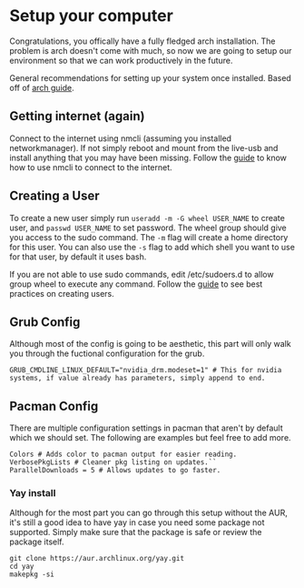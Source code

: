 # Setup your computer

Congratulations, you offically have a fully fledged arch installation. The problem is arch doesn't come with much, so now we are going to setup our environment so that we can work productively in the future.

General recommendations for setting up your system once installed. Based off of [arch guide](https://wiki.archlinux.org/title/General_recommendations).

## Getting internet (again)

Connect to the internet using nmcli (assuming you installed networkmanager). If not simply reboot and mount from the live-usb and install anything that you may have been missing. Follow the [guide](https://wiki.archlinux.org/title/NetworkManager#Usage) to know how to use nmcli to connect to the internet.

## Creating a User
To create a new user simply run `useradd -m -G wheel USER_NAME` to create user, and `passwd USER_NAME` to set password. The wheel group should give you access to the sudo command. The `-m` flag will create a home directory for this user. You can also use the `-s` flag to add which shell you want to use for that user, by default it uses bash.

If you are not able to use sudo commands, edit /etc/sudoers.d to allow group wheel to execute any command. Follow the [guide](https://wiki.archlinux.org/title/Users_and_groups#User_management) to see best practices on creating users.

## Grub Config
Although most of the config is going to be aesthetic, this part will only walk you through the fuctional configuration for the grub.

```
GRUB_CMDLINE_LINUX_DEFAULT="nvidia_drm.modeset=1" # This for nvidia systems, if value already has parameters, simply append to end.
```

## Pacman Config
There are multiple configuration settings in pacman that aren't by default which we should set. The following are examples but feel free to add more.

```
Colors # Adds color to pacman output for easier reading.
VerbosePkgLists # Cleaner pkg listing on updates.``
ParallelDownloads = 5 # Allows updates to go faster.
```

### Yay install
Although for the most part you can go through this setup without the AUR, it's still a good idea to have yay in case you need some package not supported. Simply make sure that the package is safe or review the package itself.

```
git clone https://aur.archlinux.org/yay.git
cd yay
makepkg -si
```

